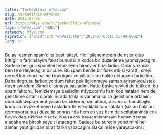 ```yaml
---
title: "Terkedilmis mfyz.com"
slug: terkedilmis-mfyzcom
date: 2011-07-05
url: http://mfyz.com/tr/terkedilmis-mfyzcom/
tags: ["mfyz.com","NULL"]
category: mfyz.com
migration: {"wpId":270,"wpPostDate":"2011-07-05T11:55:44.000Z"}
lang: tr
---
```


Bu ay resmen spam'ciler basti siteyi. Hic ilgilenemesem de neler olup bittiginin farkindayim fakat bunun icin kodda bir duzenleme yapmayacagim. Sadece her gun spamleri temizleyen birseyler hazirladim. Onlar yazacak ben temizleyecegim bir sure. Bu spam bende bir fisek etkisi yaratti, siteyi gercekten kendi haline biraktigimi ve yillardir bu halde oldugunu farkettim. Daha dogrusu farkediyordum fakat pek ilgilenmeye zaman ayiramiyor/istek duymuyordum. Simdi el atmaya basladim. Hatta baska seyleri de tetikledi bu spam faktoru. Temizlemeye basladim mfyz.com'u hem kod hatalari hem de gelistirme ortami olarak. Sirada tonla is var ama su an gelistirme ortamini otomatik deployment yapan bir sisteme, svn altina, stric error handlingle kodu da revize etmeye basladim. Ilk is koddaki tum hatalari (siz bu hatalari gormuyorsunuz) duzeltip sonrasinda hem on yuz hem de veritabaninda cok buyuk degisiklikler olacak. Neyse cok heyecanlanmayin hemen zaman alacak ama bircok seye el atacagim. Sadece bu surecin yonetimini her zaman yaptigimdan biraz farkli yapacagim. Bakalim ise yarayacakmi :)